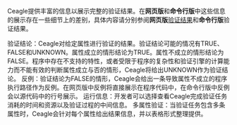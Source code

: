 Ceagle提供丰富的信息以展示完整的验证结果。在**网页版**和**命令行版**中这些信息的展示存在一些细节上的差别，具体内容请分别参阅**网页版**[验证结果](../quickstart/online/result.md)和**命令行版**验证结果。

验证结论：Ceagle对给定属性进行验证的结果。验证结论可能的情况有TRUE、FALSE和UNKNOWN。属性成立的情形结论为TRUE。属性不成立的情形结论为FALSE。程序中存在不支持的特性，或者受限于程序的复杂性和验证引擎的计算能力而不能有效的判断属性成立与否的情形，Ceagle将给出UNKNOWN作为验证结论。
反例：验证结论为FALSE的情形，Ceagle会给出一条导致属性不成立的程序执行路径作为反例。在网页版中反例将直接展示在程序代码中，在命令行版中反例会以源代码中的行号展示。
运行信息：开发者可以选择查看Ceagle完成验证任务消耗的时间和资源以及验证过程的中间信息。
多属性验证：当验证任务包含多条属性时，Ceagle会针对每个属性给出结果信息，并以表格形式整理提供。